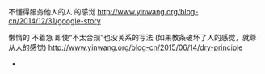 
不懂得服务他人的人 的感觉
http://www.yinwang.org/blog-cn/2014/12/31/google-story

懒惰的 不着急 即使“不太合规”也没关系的写法 (如果教条破坏了人的感觉，就尊从人的感觉)
http://www.yinwang.org/blog-cn/2015/06/14/dry-principle

-
